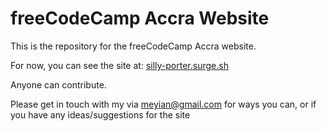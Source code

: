 # freeCodeCamp Accra Website

This is the repository for the freeCodeCamp Accra website.

For now, you can see the site at: [silly-porter.surge.sh](silly-porter.surge.sh)

Anyone can contribute.

Please get in touch with my via meyian@gmail.com for ways you can, or if you have any ideas/suggestions for the site
